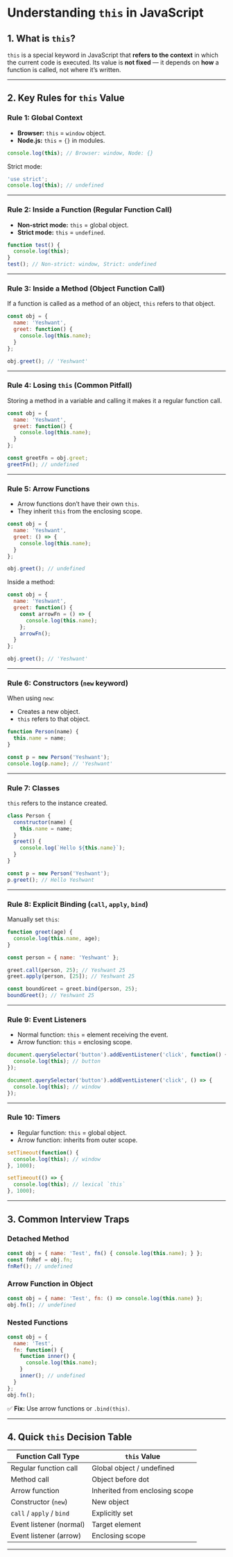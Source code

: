 
# Understanding `this` in JavaScript

## 1. What is `this`?
`this` is a special keyword in JavaScript that **refers to the context** in which the current code is executed.
Its value is **not fixed** — it depends on **how** a function is called, not where it’s written.

---

## 2. Key Rules for `this` Value

### Rule 1: Global Context
- **Browser:** `this` = `window` object.
- **Node.js:** `this` = `{}` in modules.

```js
console.log(this); // Browser: window, Node: {}
```

Strict mode:
```js
'use strict';
console.log(this); // undefined
```

---

### Rule 2: Inside a Function (Regular Function Call)
- **Non-strict mode:** `this` = global object.
- **Strict mode:** `this` = `undefined`.

```js
function test() {
  console.log(this);
}
test(); // Non-strict: window, Strict: undefined
```

---

### Rule 3: Inside a Method (Object Function Call)
If a function is called as a method of an object, `this` refers to that object.

```js
const obj = {
  name: 'Yeshwant',
  greet: function() {
    console.log(this.name);
  }
};

obj.greet(); // 'Yeshwant'
```

---

### Rule 4: Losing `this` (Common Pitfall)
Storing a method in a variable and calling it makes it a regular function call.

```js
const obj = {
  name: 'Yeshwant',
  greet: function() {
    console.log(this.name);
  }
};

const greetFn = obj.greet;
greetFn(); // undefined
```

---

### Rule 5: Arrow Functions
- Arrow functions don’t have their own `this`.
- They inherit `this` from the enclosing scope.

```js
const obj = {
  name: 'Yeshwant',
  greet: () => {
    console.log(this.name);
  }
};

obj.greet(); // undefined
```

Inside a method:
```js
const obj = {
  name: 'Yeshwant',
  greet: function() {
    const arrowFn = () => {
      console.log(this.name);
    };
    arrowFn();
  }
};

obj.greet(); // 'Yeshwant'
```

---

### Rule 6: Constructors (`new` keyword)
When using `new`:
- Creates a new object.
- `this` refers to that object.

```js
function Person(name) {
  this.name = name;
}

const p = new Person('Yeshwant');
console.log(p.name); // 'Yeshwant'
```

---

### Rule 7: Classes
`this` refers to the instance created.

```js
class Person {
  constructor(name) {
    this.name = name;
  }
  greet() {
    console.log(`Hello ${this.name}`);
  }
}

const p = new Person('Yeshwant');
p.greet(); // Hello Yeshwant
```

---

### Rule 8: Explicit Binding (`call`, `apply`, `bind`)
Manually set `this`:

```js
function greet(age) {
  console.log(this.name, age);
}

const person = { name: 'Yeshwant' };

greet.call(person, 25); // Yeshwant 25
greet.apply(person, [25]); // Yeshwant 25

const boundGreet = greet.bind(person, 25);
boundGreet(); // Yeshwant 25
```

---

### Rule 9: Event Listeners
- Normal function: `this` = element receiving the event.
- Arrow function: `this` = enclosing scope.

```js
document.querySelector('button').addEventListener('click', function() {
  console.log(this); // button
});

document.querySelector('button').addEventListener('click', () => {
  console.log(this); // window
});
```

---

### Rule 10: Timers
- Regular function: `this` = global object.
- Arrow function: inherits from outer scope.

```js
setTimeout(function() {
  console.log(this); // window
}, 1000);

setTimeout(() => {
  console.log(this); // lexical `this`
}, 1000);
```

---

## 3. Common Interview Traps

### Detached Method
```js
const obj = { name: 'Test', fn() { console.log(this.name); } };
const fnRef = obj.fn;
fnRef(); // undefined
```

### Arrow Function in Object
```js
const obj = { name: 'Test', fn: () => console.log(this.name) };
obj.fn(); // undefined
```

### Nested Functions
```js
const obj = {
  name: 'Test',
  fn: function() {
    function inner() {
      console.log(this.name);
    }
    inner(); // undefined
  }
};
obj.fn();
```

✅ **Fix:** Use arrow functions or `.bind(this)`.

---

## 4. Quick `this` Decision Table

| Function Call Type                  | `this` Value |
|-------------------------------------|--------------|
| Regular function call               | Global object / undefined |
| Method call                         | Object before dot |
| Arrow function                      | Inherited from enclosing scope |
| Constructor (`new`)                 | New object |
| `call` / `apply` / `bind`           | Explicitly set |
| Event listener (normal)             | Target element |
| Event listener (arrow)              | Enclosing scope |

---
